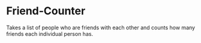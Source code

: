 # Friend-Counter

Takes a list of people who are friends with each other and counts how many friends each individual person has.
